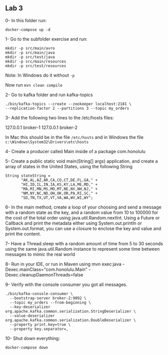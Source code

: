 ## Lab 3

0- In this folder run:

```
docker-compose up -d
```


1- Go to the subfolder exercise and run:

```
mkdir -p src/main/avro
mkdir -p src/main/java
mkdir -p src/test/java
mkdir -p src/main/resources
mkdir -p src/test/resources
```

Note: In Windows do it without `-p`

Now run `mvn clean compile`

2- Go to kafka folder and run kafka-topics
```
./bin/kafka-topics --create --zookeeper localhost:2181 \
--replication-factor 2 --partitions 3 --topic my_orders
```

3- Add the following two lines to the /etc/hosts files:

127.0.0.1 broker-1
127.0.0.1 broker-2

In Mac this should be in the file `/etc/hosts` and in Windows the file `c:\Windows\System32\Drivers\etc\hosts`

4- Create a producer called Main inside of a package com.honolulu

5-  Create a public static void main(String[] args) application, and create a array of states in the United States, using the following String

```
String stateString =
       "AK,AL,AZ,AR,CA,CO,CT,DE,FL,GA," +
       "HI,ID,IL,IN,IA,KS,KY,LA,ME,MD," +
       "MA,MI,MN,MS,MO,MT,NE,NV,NH,NJ," +
       "NM,NY,NC,ND,OH,OK,OR,PA,RI,SC," +
       "SD,TN,TX,UT,VT,VA,WA,WV,WI,WY";
```

6- In the main method, create a loop of your choosing and send a message with a random state as the key, and a random value from 10 to 100000 for the cost of the total order using java.util.Random.nextInt. Using a Future<RecordMetadata> or Callback and print the metadata either using System.out.println or System.out.format, you can use a closure to enclose the key and value and print the content.

7- Have a Thread.sleep with a random amount of time from 5 to 30 seconds using the same java.util.Random instance to represent some time between messages to mimic the real world

8- Run in your IDE, or run in Maven using mvn exec:java -Dexec.mainClass="com.honolulu.Main" -Dexec.cleanupDaemonThreads=false

9- Verify with the console consumer you got all messages.

```
./bin/kafka-console-consumer \
  --bootstrap-server broker-2:9092 \
  --topic my_orders --from-beginning \
  --key-deserializer org.apache.kafka.common.serialization.StringDeserializer \
  --value-deserializer org.apache.kafka.common.serialization.DoubleDeserializer \
  --property print.key=true \
  --property key.separator=,
```

10- Shut down everything:

```
docker-compose down
```

